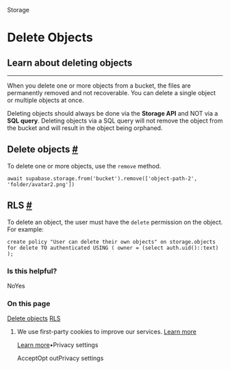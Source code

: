 Storage

# Delete Objects

## Learn about deleting objects

* * *

When you delete one or more objects from a bucket, the files are permanently removed and not recoverable. You can delete a single object or multiple objects at once.

Deleting objects should always be done via the **Storage API** and NOT via a **SQL query**. Deleting objects via a SQL query will not remove the object from the bucket and will result in the object being orphaned.

## Delete objects [\#](https://supabase.com/docs/guides/storage/management/delete-objects\#delete-objects)

To delete one or more objects, use the `remove` method.

`
await supabase.storage.from('bucket').remove(['object-path-2', 'folder/avatar2.png'])
`

## RLS [\#](https://supabase.com/docs/guides/storage/management/delete-objects\#rls)

To delete an object, the user must have the `delete` permission on the object. For example:

`
create policy "User can delete their own objects"
on storage.objects
for delete
TO authenticated
USING (
    owner = (select auth.uid()::text)
);
`

### Is this helpful?

NoYes

### On this page

[Delete objects](https://supabase.com/docs/guides/storage/management/delete-objects#delete-objects) [RLS](https://supabase.com/docs/guides/storage/management/delete-objects#rls)

1. We use first-party cookies to improve our services. [Learn more](https://supabase.com/privacy#8-cookies-and-similar-technologies-used-on-our-european-services)



   [Learn more](https://supabase.com/privacy#8-cookies-and-similar-technologies-used-on-our-european-services)•Privacy settings





   AcceptOpt outPrivacy settings